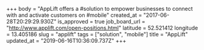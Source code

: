 +++
body = "AppLift offers a #solution to empower businesses to connect with and activate customers on #mobile"
created_at = "2017-06-28T20:29:29.930Z"
is_approved = true
job_board_url = "http://www.applift.com/open-positions.html"
latitude = 52.521412
longitude = 13.405186
slug = "applift"
tags = ["solution", "mobile"]
title = "AppLift"
updated_at = "2019-06-16T10:36:09.737Z"
+++
